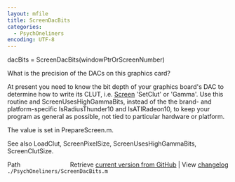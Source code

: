 ```yaml
---
layout: mfile
title: ScreenDacBits
categories:
  - PsychOneliners
encoding: UTF-8
---
```


dacBits = ScreenDacBits(windowPtrOrScreenNumber)

What is the precision of the DACs on this graphics card?

At present you need to know the bit depth of your graphics board's DAC
to determine how to write its CLUT, i.e. [Screen](/docs/Screen) 'SetClut' or 'Gamma'.
Use this routine and ScreenUsesHighGammaBits, instead of the the brand-
and platform-specific IsRadiusThunder10 and IsATIRadeon10, to keep your
program as general as possible, not tied to particular hardware or
platform.

The value is set in PrepareScreen.m.

See also LoadClut, ScreenPixelSize, ScreenUsesHighGammaBits, ScreenClutSize.


<div class="code_header" style="text-align:right;">
  <span style="float:left;">Path&nbsp;&nbsp;</span> <span class="counter">Retrieve <a href=
  "https://raw.github.com/Psychtoolbox-3/Psychtoolbox-3/beta/./PsychOneliners/ScreenDacBits.m">current version from GitHub</a> | View <a href=
  "https://github.com/Psychtoolbox-3/Psychtoolbox-3/commits/beta/./PsychOneliners/ScreenDacBits.m">changelog</a></span>
</div>
<div class="code">
  <code>./PsychOneliners/ScreenDacBits.m</code>
</div>
